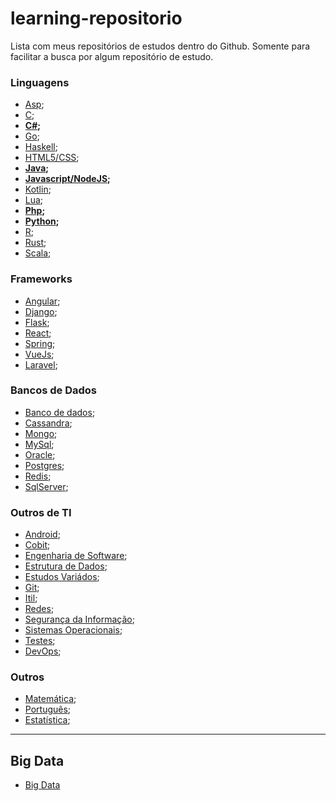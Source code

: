 # learning-repositorio
Lista com meus repositórios de estudos dentro do Github. Somente para facilitar a busca por algum repositório de estudo.

### Linguagens

* [Asp](https://github.com/marcoswebermw/learning-asp);
* [C](https://github.com/marcoswebermw/learning-c);
* **[C#](https://github.com/marcoswebermw/learning-c-sharp);**
* [Go]();
* [Haskell](https://github.com/marcoswebermw/learning-haskell);
* [HTML5/CSS](https://github.com/marcoswebermw/learning-html-css);
* **[Java](https://github.com/marcoswebermw/learning-java);**
* **[Javascript/NodeJS](https://github.com/marcoswebermw/learning-javascript);**
* [Kotlin]();
* [Lua](https://github.com/marcoswebermw/learning-lua);
* **[Php](https://github.com/marcoswebermw/learning-php);**
* **[Python](https://github.com/marcoswebermw/learning-python);**
* [R]();
* [Rust]();
* [Scala]();


### Frameworks

* [Angular](https://github.com/marcoswebermw/learning-angular);
* [Django]();
* [Flask]();
* [React](https://github.com/marcoswebermw/learning-react);
* [Spring]();
* [VueJs]();
* [Laravel]();


### Bancos de Dados

* [Banco de dados](https://github.com/marcoswebermw/learning-bd);
* [Cassandra](https://github.com/marcoswebermw/learning-bd/tree/master/noSQL/colunar/cassandra);
* [Mongo](https://github.com/marcoswebermw/learning-bd/tree/master/noSQL/documento/mongodb);
* [MySql](https://github.com/marcoswebermw/learning-bd/tree/master/relacional/mysql);
* [Oracle](https://github.com/marcoswebermw/learning-bd/tree/master/relacional/oracle);
* [Postgres]();
* [Redis]();
* [SqlServer](https://github.com/marcoswebermw/learning-bd/tree/master/relacional/mssql-server);



### Outros de TI

* [Android]();
* [Cobit]();
* [Engenharia de Software](https://github.com/marcoswebermw/learning-engenharia-de-software);
* [Estrutura de Dados](https://github.com/marcoswebermw/learning-estruturas-de-dados);
* [Estudos Variádos](https://github.com/marcoswebermw/estudos);
* [Git](https://github.com/marcoswebermw/learning-git);
* [Itil]();
* [Redes](https://github.com/marcoswebermw/learning-redes.git);
* [Segurança da Informação]();
* [Sistemas Operacionais](https://github.com/marcoswebermw/learning-sistemas-operacionais.git);
* [Testes]();
* [DevOps](https://github.com/marcoswebermw/learning-devops.git);
  
    
### Outros
  
* [Matemática](https://github.com/marcoswebermw/learning-matematica);
* [Português]();
* [Estatística](https://github.com/marcoswebermw/learning-matematica/tree/master/estatistica);
  
-------------

## Big Data 

* [Big Data](https://github.com/marcoswebermw/learning-repositorio/tree/master/estudos/bigdata)  
